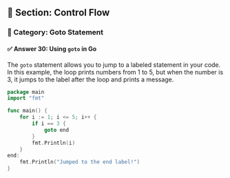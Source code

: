 ## 📘 Section: Control Flow  
### 🔹 Category: Goto Statement  
#### ✅ Answer 30: Using `goto` in Go

The `goto` statement allows you to jump to a labeled statement in your code. In this example, the loop prints numbers from 1 to 5, but when the number is 3, it jumps to the label after the loop and prints a message.

```go
package main
import "fmt"

func main() {
    for i := 1; i <= 5; i++ {
        if i == 3 {
            goto end
        }
        fmt.Println(i)
    }
end:
    fmt.Println("Jumped to the end label!")
}
```
